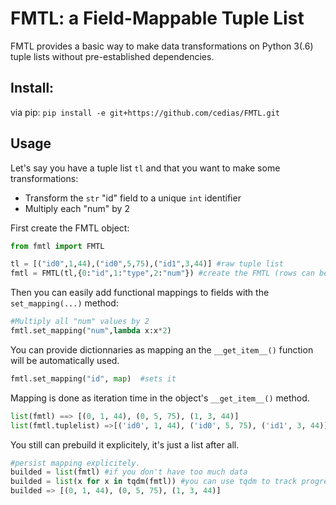 # FMTL: a Field-Mappable Tuple List

FMTL provides a basic way to make data transformations on Python 3(.6) tuple lists without pre-established dependencies.

## Install:
via pip: `pip install -e git+https://github.com/cedias/FMTL.git`

## Usage

Let's say you have a tuple list `tl` and that you want to make some transformations:

- Transform the `str` "id" field to a unique `int` identifier
- Multiply each "num" by 2

First create the FMTL object:

```python
from fmtl import FMTL

tl = [("id0",1,44),("id0",5,75),("id1",3,44)] #raw tuple list
fmtl = FMTL(tl,{0:"id",1:"type",2:"num"}) #create the FMTL (rows can be a tuple or list)

```
Then you can easily add functional mappings to fields with the `set_mapping(...)` method:

```python
#Multiply all "num" values by 2
fmtl.set_mapping("num",lambda x:x*2)
```

You can provide dictionnaries as mapping an the `__get_item__()` function will be automatically used.
```python
fmtl.set_mapping("id", map)  #sets it
```
Mapping is done as iteration time in the object's `__get_item__()` method.

```python
list(fmtl) ==> [(0, 1, 44), (0, 5, 75), (1, 3, 44)] 
list(fmtl.tuplelist) =>[('id0', 1, 44), ('id0', 5, 75), ('id1', 3, 44)]
```

You still can prebuild it explicitely, it's just a list after all.
```python
#persist mapping explicitely.
builded = list(fmtl) #if you don't have too much data
builded = list(x for x in tqdm(fmtl)) #you can use tqdm to track progress if needed.
builded => [(0, 1, 44), (0, 5, 75), (1, 3, 44)] 
```
